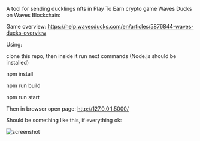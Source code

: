 A tool for sending ducklings nfts in Play To Earn crypto game Waves Ducks on Waves Blockchain: 

Game overview: https://help.wavesducks.com/en/articles/5876844-waves-ducks-overview

Using:

clone this repo, then inside it run next commands (Node.js should be installed)

npm install

npm run build

npm run start

Then in browser open page: http://127.0.0.1:5000/

Should be something like this, if everything ok:

![screenshot](https://user-images.githubusercontent.com/35611821/164734426-4ce29c77-2150-4605-94b4-9579165c2ce1.png)
